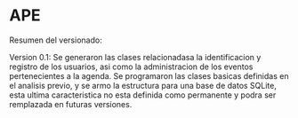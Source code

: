 # APE
Resumen del versionado:

Version 0.1: Se generaron las clases relacionadasa la identificacion y registro de los usuarios, asi como la administracion de los eventos pertenecientes a la agenda. Se programaron las clases basicas definidas en el analisis previo, y se armo la estructura para una base de datos SQLite, esta ultima caracteristica no esta definida como permanente y podra ser remplazada en futuras versiones.